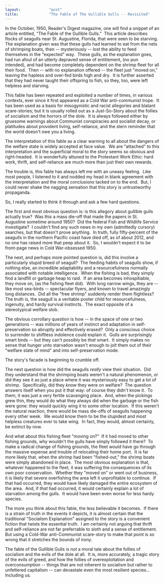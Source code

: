 ```yaml
---
layout:             "post"
title:              "The Fable of The Gullible Gulls -- Revisited"
---
```



In the October, 1950, Reader's Digest magazine, one will find a snippet of an article entitled, "The Fable of the Gullible Gulls."&nbsp; 
This article describes flocks of seagulls near St. Augustine, Florida, that were seen to be starving.&nbsp; 
The explanation given was that these gulls had learned to eat from the nets of shrimping boats, then -- mysteriously -- lost the ability to feed themselves in the "expected" way.&nbsp; 
These gulls, as the explanation goes, had run afoul of an utterly depraved sense of entitlement, (no pun intended), 
and had become completely dependent on the shrimp fleet for all their food.&nbsp;
Then -- with no explanation offered -- the fleet just "moved on," leaving the hapless and over-fed birds high and dry.&nbsp; 
It is further asserted that they had never taught their offspring to fish, so they, too, were left helpless and starving.

This fable has been repeated and exploited a number of times, in various contexts, ever since it first appeared as a Cold War 
anti-communist trope.&nbsp; 
It has been used as a basis for misogynistic and racist allegories and blatant scare-stories; 
but it is usually rolled out as a Just-So-Story about the follies of socialism and the horrors of the dole.&nbsp; 
It is always followed either by gruesome warnings about Communist conspiracies and socialist decay, or platitudes about 
provident living, self-reliance, and the stern reminder that the world doesn't owe you a living. 

The interpretation of this fable as a clear warning to all about the dangers of the welfare state is widely accepted at face value.&nbsp; 
We are "attached" to this interpretation and the superficial moral to the story seems so obvious and right-headed.&nbsp; 
It is wonderfully attuned to the Protestant Work Ethic: hard work, thrift, and self-reliance are much more than just their own rewards.&nbsp; 

The trouble is, this fable has always left me with an uneasy feeling.&nbsp;
Like most people, I listened to it and nodded my head in blank agreement with the interpretation and the moral conclusions tacked on to
the end.&nbsp; But, I could never shake the nagging sensation that this story is untrustworthy propaganda.&nbsp;

So, I really started to think it through and ask a few hard questions.

The first and most obvious question is: is this allegory about gullible gulls actually true?&nbsp; 
Was this a mass die-off that made the papers in St. Augustine sometime around 1950?&nbsp; 
Did the federal Fish and Wildlife Service investigate?&nbsp; 
I couldn't find any such news in my own (admittedly cursory) searches, but that doesn't prove anything.&nbsp; 
In truth, fully fifty-percent of the seagulls in the northern Pacific coast have died off, as of about 2012, and no one has raised more that peep about it.&nbsp; So, I wouldn't expect it to be front-page news in Cold War-obsessed 1950.

The next, and perhaps more pointed question is, did this involve a particularly stupid breed of seagull?&nbsp;
The feeding habits of seagulls show, if nothing else, an incredible adaptability and a resourcefulness normally associated with notable intelligence.&nbsp; 
When the fishing is bad, they simply find a landfill or garbage heap to raid.&nbsp; 
If an area becomes inhospitiable, they move on, (as the fishing fleet did).&nbsp; 
With long narrow wings, they are -- like most sea-birds -- spectacular flyers, and known to travel amazingly long distances.&nbsp; 
Did all the "free shrimp" suddenly render them flightless?&nbsp; 
The truth is, the seagull is a veritable poster child for resourcefulness, ingenuity, and hardy survival instincts.&nbsp; 
The exact opposite of a stereotypical welfare slob.

The obvious corrollary question is how -- in the space of one or two generations -- was millions of years of instinct and adaptation 
in self-preservation so abruptly and effectively erased?&nbsp;
Only a conscious choice to surrender to shiftless indolence could explain it.&nbsp;
Gulls are surprisingly smart birds -- but they can't possibly be *that* smart.&nbsp; 
It simply makes no sense that hunger unto starvation wasn't enough to jolt them out of their "welfare state of mind" and into self-preservation mode.

The story's facade is beginning to crumble off.

The next question is how did the seagulls *really* view their situation.&nbsp; 
Did they understand that the shrimping boats weren't a natural phenomenon, 
or did they see it as just a place where it was mysteriously easy to get a lot of shrimp.&nbsp; 
Specifically, did they *know* they were on welfare?&nbsp;
The question answers itself when you put it that way: of course they didn't know it.&nbsp;
To them, it was just a very fertile scavanging place.&nbsp; 
And, when the pickings grew thin, they would do what they always did when the garbage or the fish were gone: 
they would quickly wing it to some other location.&nbsp; 
If this weren't the natural reaction, there would be mass die-offs of seagulls happening every other week.&nbsp;
We would know them to be the stupidest and most helpless creatures ever to take wing.&nbsp;
In fact, they would, almost certainly, be extinct by now.&nbsp;

And what about this fishing fleet "moving on?"&nbsp; 
If it had moved to other fishing grounds, why wouldn't the gulls have simply followed it there?&nbsp; 
To make a radical change of fishing grounds, the fleet would have go through the massive expense and trouble of relocating their home port.&nbsp; 
It is far more likely that, when the shrimp had been "fished-out," the shrimp boats were simply abandoned in place.&nbsp;
The most obvious explanation is that, whatever happened to the fleet, it was suffering the consequences of its own poor conservation.&nbsp;
Whether they "moved on" or went out of business, it is likely that severe overfishing the area left it unprofitable to continue.&nbsp;
If that had occurred, they would have likely damaged the entire ecosystem of the area.&nbsp; 
And, if *that* had occurred, it would certainly explain a lot of starvation among the gulls.&nbsp;
It would have been even worse for less hardy species.&nbsp;

The more you think about this fable, the less believable it becomes.&nbsp; 
If there is a strain of truth in the events it depicts, it is almost certain that the traditional "Socialism Explanation" assigned to the story is a convenient fiction that twists the essential truth.&nbsp; 
I am certainly not arguing that thrift and self-reliance are not far preferrable to sloth and a sense of entitlement.&nbsp;
But using a Cold-War anti-Communist scare-story to make that point is so wrong that it stretches the bounds of irony.&nbsp;

The fable of the Gullible Gulls is *not* a moral tale about the follies of socialism and the evils of the dole at all.&nbsp;
It is, more accurately, a tragic story of the evils of greed, and how the follies of overexploitation and overconsumption -- things that 
are not inherent to socialism but rather to unfettered capitalism -- can devastate even the most resilient species... Including us.